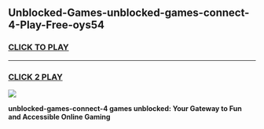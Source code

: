 
## Unblocked-Games-unblocked-games-connect-4-Play-Free-oys54
<h3>
<a href="https://premium76.site?title=unblocked-games-connect-4&ref=10A">CLICK TO PLAY</a></h3>
<hr>

<h3>
<a href="https://premium76.site?title=unblocked-games-connect-4&ref=10A">CLICK 2 PLAY</a>
  
</h3>

<a href="https://premium76.site?title=unblocked-games-connect-4&ref=10A"><img src="https://clearcache.store/games.png"></a>


**unblocked-games-connect-4 games unblocked: Your Gateway to Fun and Accessible Online Gaming**
